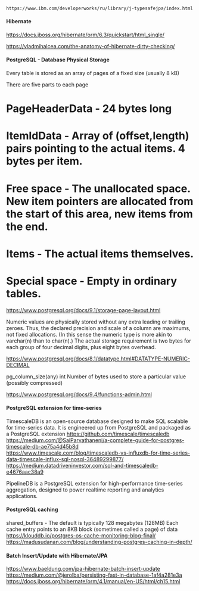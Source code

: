 ####  

    https://www.ibm.com/developerworks/ru/library/j-typesafejpa/index.html

#### Hibernate 
https://docs.jboss.org/hibernate/orm/6.3/quickstart/html_single/

https://vladmihalcea.com/the-anatomy-of-hibernate-dirty-checking/

#### PostgreSQL - Database Physical Storage

Every table is stored as an array of pages of a fixed size (usually 8 kB)

There are five parts to each page 
# PageHeaderData    - 24 bytes long
# ItemIdData        - Array of (offset,length) pairs pointing to the actual items. 4 bytes per item.
# Free space        - The unallocated space. New item pointers are allocated from the start of this area, new items from the end.
# Items             - The actual items themselves.
# Special space	    - Empty in ordinary tables.

https://www.postgresql.org/docs/9.1/storage-page-layout.html

Numeric values are physically stored without any extra leading or trailing zeroes. 
Thus, the declared precision and scale of a column are maximums, not fixed allocations. 
(In this sense the numeric type is more akin to varchar(n) than to char(n).) 
The actual storage requirement is two bytes for each group of four decimal digits, plus eight bytes overhead.

https://www.postgresql.org/docs/8.1/datatype.html#DATATYPE-NUMERIC-DECIMAL

pg_column_size(any)	int	    Number of bytes used to store a particular value (possibly compressed)

https://www.postgresql.org/docs/9.4/functions-admin.html

#### PostgreSQL extension for time-series

TimescaleDB is an open-source database designed to make SQL scalable for time-series data. 
    It is engineered up from PostgreSQL and packaged as a PostgreSQL extension
https://github.com/timescale/timescaledb
https://medium.com/@SaiParvathaneni/a-complete-guide-for-postgres-timescale-db-ae75a4d45b8d
https://www.timescale.com/blog/timescaledb-vs-influxdb-for-time-series-data-timescale-influx-sql-nosql-36489299877/
https://medium.datadriveninvestor.com/sql-and-timescaledb-e4676aac38a9

PipelineDB is a PostgreSQL extension for high-performance time-series aggregation, 
    designed to power realtime reporting and analytics applications.

#### PostgreSQL caching
shared_buffers - The default is typically 128 megabytes (128MB)
Each cache entry points to an 8KB block (sometimes called a page) of data
https://klouddb.io/postgres-os-cache-monitoring-blog-final/
https://madusudanan.com/blog/understanding-postgres-caching-in-depth/

#### Batch Insert/Update with Hibernate/JPA

https://www.baeldung.com/jpa-hibernate-batch-insert-update
https://medium.com/@jerolba/persisting-fast-in-database-1af4a281e3a
https://docs.jboss.org/hibernate/orm/4.1/manual/en-US/html/ch15.html

